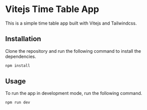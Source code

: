 # Vitejs Time Table App

This is a simple time table app built with Vitejs and Tailwindcss.

## Installation

Clone the repository and run the following command to install the dependencies.
```bash
npm install
```

## Usage
To run the app in development mode, run the following command.

```bash
npm run dev
```



